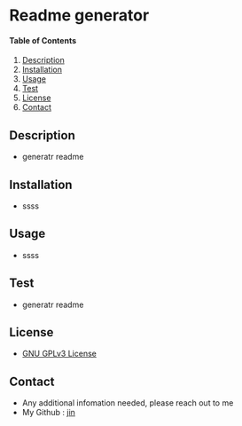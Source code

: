 # Readme generator

#### Table of Contents
1. [Description](#description)
2. [Installation](#installation)
3. [Usage](#usage)
6. [Test](#test)
7. [License](#license)
8. [Contact](#contact)
## Description
* generatr readme
## Installation
* ssss
## Usage
* ssss
## Test
* generatr readme
## License
* [GNU GPLv3 License](COPYING.txt)
## Contact
* Any additional infomation needed, please reach out to me
* My Github : [jin](http://github.com/jin)